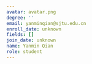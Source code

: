 ```yaml
---
avatar: avatar.png
degree: ''
email: yanminqian@sjtu.edu.cn
enroll_date: unknown
fields: []
join_date: unknown
name: Yanmin Qian
role: student
---
```

